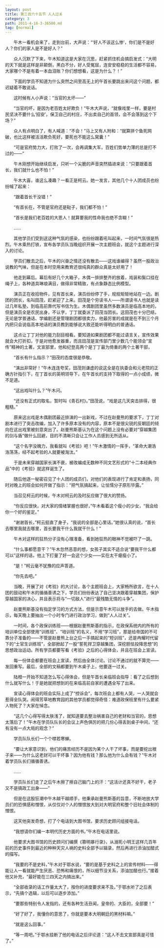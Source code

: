 ```yaml
---
layout: post
title: 第三百六十五节 人人过关
category: 3
path: 2011-4-18-3-36500.md
tag: [normal]
---
```


　　午木一看机会来了，走到台前，大声说：“‘好人不该这么惨’，你们是不是好人？你们的家人是不是好人？”

　　众人沉默了下来，午木知道这是大家在沉思，赶紧抓住机会搞启发式：“大明的天下就是这样是非颠倒，黑白不分，好人受冤屈，连安安稳稳的生活都不容易，大家哪个不是有着一本血泪账？你们想想看，这是为什么？！”

　　下面的学员不知道为什么突然之间至高无上的午首长要跳出来问这个问题，都迟疑着不敢说话。

　　这时候有人小声说：“当官的太坏——”

　　“当官的坏，是因为老百姓太好欺负！”午木大声说，“就像戏里一样，要是村民坚决不要什么‘招安’，保卫自己的村庄，不出卖自己的首领，会不会落到这个下场？”

　　众人有点明白了，有人喊道：“不会！”马上又有人附和：“就算拼个鱼死网破，也比这样被活活欺负死好，要死也不能这么窝囊！”

　　“可是官府势力大，打败了一次，会再调集大军，百姓们势单力薄的总是打不过的——”

　　午木刚想开始继续启发，只听一个尖脆的声音突然插进来说：“只要跟着首长，我们就什么也不怕！”

　　午木大喜，谁这么凑趣？一看正是柯云。她一发言，其他几个十人团成员也纷纷喊了起来：

　　“跟着首长干没错！”

　　“有首长在，不管是官府还是鞑子，我们都不怕！”

　　“首长是我们老百姓的大恩人！就算要我的性命我也绝不含糊！”

　　……

　　其他学员们受到这这种气氛的感染，也纷纷跟着吼叫起来，一时间气氛很是热烈。午木乘热打铁，宣布各学员队当晚组织开展一次主题班会，就这个主题进行深入的讨论。

　　学员们散去之后，午木的兴奋之情还没有散去——这戏谁编得？虽然一股政治说教的气味，但是在本时空用来教育还很纯真的群众真是太好用了！

　　他走到幕后。幕后有好几个大箱子，木偶一排排整齐的放着，戏装和鬓口挂在绳子上，各种道具琳琅满目，做得非常精致，有点象静态比例模型。

　　演员正在收拾物件，见有首长来，演员纷纷停了手，规规矩矩地站在一边。剧团的团长，名叫田茂，赶紧迎了上来。田茂是个穷读书人——所谓读书人也就是读过几年私塾，到临高前靠代写书信为生。木偶剧团里虽然多数演员是临高本地的，但是演员全是农民出身，不认字，丁丁就委派了田茂当团长。这田茂也十分巴结，无论是学普通话、学编剧还是管理剧团都很卖力，他最厉害的成就是在不到三个月内把只会说临高本地话的演员教到能够说大致还能听得明白的普通话。

　　这点让丁丁对他的能力刮目相看。要知道如果剧团都不能过语言关，宣传效果就会大打折扣，于是对他愈发器重，而且田茂是宣传部门里少数几个能领会“宣传”精神的土著，文宣部里，他和纪登高两个是丁丁最为倚重的两个土著干部，

　　“首长有什么指示？”田茂的态度很是恭敬。

　　“演出非常好！”午木连连夸奖，田茂则谦虚的说这全是在执委会和元老院的正确方针指引下，在丁首长的英明领导下，在午首长的支持下取得的一点小成绩，微不足道。

　　“这出戏叫什么？”午木问。

　　“还没有正式的取名，暂时叫《青石村》。”田茂说，“戏是这几天突击排得，很粗糙。”

　　原来这出戏是木偶剧团最近排演的一出新戏，不过在赵曼熊的要求下，丁丁对剧本进行了突击改编，加入了许多原本没有的内容，原本不是很尖锐的反朝廷的倾向在这出戏里被刻意突出了。赵曼熊斯基认为在这个问题上没有必要对“穿越集团的剑与盾”做什么回避，目的不清晰只会让工作人员感到无所适从。

　　“这个名字没魄力，我看就叫《考验》吧！”午木激情的一挥手，“革命大潮浩浩荡荡，经不起考验的人就要被淘汰。”

　　于是未来穿越国家长演不衰，被改编成无数种不同文艺形式的“十二本经典作品”中的《考验》就这样诞生了。

　　随后他逐一秘密召见了十人团的成员们，对他们的表现进行了肯定和表扬，同时对晚上的班会如何开做了指示：“把气氛搞起来，让怯懦分子原形毕露。”

　　当召见柯云的时候，午木对柯云的及时反应做了很大的赞扬。

　　“你反应很快，对大家的情绪掌握也很好，”午木看着这个瘦小的少女，“我会给你一个好的鉴定。”

　　“谢谢首长，”柯云挺直了身子，“我说的全部是心里话。”她很认真的说，“首长去哪里我就去哪里，首长要我干什么我就干什么！”

　　午木对这样的狂热分子没有心理准备，看到她狂热的眼神不觉被吓了一跳。

　　“什么事都愿意干？”午木忽然恶意的想，女孩子其实不适合说“要我干什么都可以”这样的话，他上下打量了好一会这个少女——实在太干瘪瘦小了。

　　“是！”柯云毫不犹豫的应声答道。

　　“你先去吧。”

　　当晚，开展了对《考验》的大讨论，各个主题班会上，大家畅所欲言，在十人团的鼓动和午木的循循善诱之下，学员们纷纷表达了自己坚决跟着穿越集团，保护穿越国家的决心，并且表示将与“一切敌人”进行“最残酷无情的斗争”。

　　赵曼熊斯基没有指定学习的方式方法，但是示意午木可以放手的去做。午木指示，每天晚上要抽出一个小时专门进行政治学习，做到“人人过关”。

　　一时间，各个政保训练班——根据赵曼熊斯基的指示，在政保系统内的所有的培训单位全部使用“训练班”、“培训班”的名义，不用“学习班”，那是给帝国的不可靠分子准备的——不管是赵曼熊上台之后一手搞起来的“短训班”，还是冉耀时代留下的“士官生训练班”，全部掀起了一股“誓死捍卫穿越集团，深挖胆怯投降思想”的思想政治运动。所有学员都要写看《考验》之后的心得体会，并且在班会上宣读。

　　每一份体会都要在班会上宣读，然后由全体讨论。讨论不通过的就不算完——发回重写。最后，全部的文稿都要到午木桌子上，他要逐一过关。

　　陆橙一开始不知道怎么写心得体会，但是午首长亲临班会指导：看了之后想到什么就写什么！于是她就把想到的在来临高前自家的遭遇全写了出来。

　　宣读心得体会的班会实际上成了“控诉会”，每次班会上都有人哭，一人哭就会惹得全队哭。闹得芳草地教育园的其他学员都觉得奇怪：难道政保班里有什么要紧人物死了？大家在悼念。

　　“这几个心得写得太肤浅了，就知道要去整治祸害自己的老财和当官的，思想太落后了！”午木在学员队队长的会议上声色俱厉的把几份心得丢到桌子中间，“还有没有一点大局的观念？”

　　学员队队长们一个个噤若寒蝉。

　　“要让大家意识到，他们的痛苦经历不是因为某个人干了坏事，而是要挖出根子来——为什么这老财可以干坏事？因为他有钱？那么他为什么会有钱？”午木对着学员队长们循循善诱。

　　……

　　学员队长们走了之后午木擦了擦自己脑门上的汗：“这活计还真不好干，老子又不是搞政工出身——”

　　但是在这股狂潮中午木越干越顺手，他秉承赵曼熊斯基的旨意，不断地放大学员们的恐惧感和憎恨，从仅仅对个人的憎恨放大到对大明官府和整个旧社会体制的憎恨。

　　这天他突发奇想，打了个电话到大图书馆，要求历史顾问组接电话。

　　“我想请你们编一本明代历史方面的书。”午木在电话里说。

　　他要求大图书馆的历史顾问们编撰《篡明暴行录》，从溺死小明王这样几百年前的历史事件到最近的种种天灾人祸的史料全部予以辑录，然后再进行添油加醋式的描写。

　　“我要的不是史料，”午木对于鄂水说，“要的是基于史料之上的宣传材料——得能让人一看就能产生厌恶、恐怖和痛恨的，所以细节没关系，添油加醋也行。”接着他又补充，“最好能在三四天之内搞出来。”

　　“全部收录的话工作量太大了，按你的进度要求来不及。”于鄂水听了之后表示，“先搞个选辑，以后可以逐步添加。”

　　“要那些特别令人发指的，还有各种生活丑闻，皇帝的、大臣的，全部要！”

　　“好了好了，我懂你的意思了，你就是要本大明朝廷的黑材料嘛。”

　　“就是这么回事。”

　　“等一周吧。”于鄂水挂断了他的电话之后评论道：“这人不去文宣部真是可惜了。”
